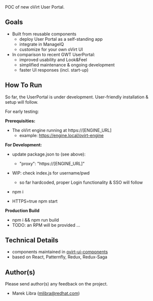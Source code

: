 POC of new oVirt User Portal.

## Goals
- Built from reusable components
    - deploy User Portal as a self-standing app
    - integrate in ManageIQ
    - customize for your own oVirt UI 
- In comparison to recent GWT UserPortal:
    - improved usability and Look&Feel
    - simplified maintenance & ongoing development
    - faster UI responses (incl. start-up)      
 
## How To Run
So far, the UserPortal is under development.
User-friendly installation & setup will follow.

For early testing:

**Prerequisities:**

- The oVirt engine running at https://[ENGINE_URL]
    - example: https://engine.local/ovirt-engine 

**For Development:**

- update package.json to (see above):
    - "proxy": "https://[ENGINE_URL]"
- WIP: check index.js for username/pwd 
    - so far hardcoded, proper Login functionality & SSO will follow

- npm i
- HTTPS=true npm start

**Production Build**

- npm i && npm run build
- TODO: an RPM will be provided ...

## Technical Details  
- components maintained in [ovirt-ui-components](https://github.com/matobet/ovirt-ui-components) 
- based on React, Patternfly, Redux, Redux-Saga

## Author(s)
Please send author(s) any feedback on the project.

- Marek Libra (mlibra@redhat.com) 
